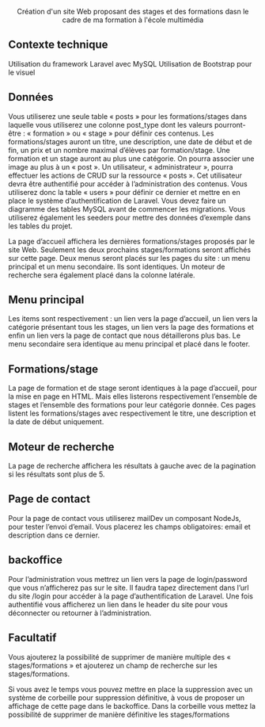 <p align="center">Création d'un site Web proposant des stages et des formations dasn le cadre de ma formation à l'école multimédia</p>



## Contexte technique

Utilisation du framework Laravel avec MySQL
Utilisation de Bootstrap pour le visuel

## Données

Vous utiliserez une seule table « posts » pour les formations/stages dans laquelle
vous utiliserez une colonne post_type dont les valeurs pourront-être :
« formation » ou « stage » pour définir ces contenus.
Les formations/stages auront un titre, une description, une date de début et de
fin, un prix et un nombre maximal d’élèves par formation/stage.
Une formation et un stage auront au plus une catégorie.
On pourra associer une image au plus à un « post ».
Un utilisateur, « administrateur », pourra effectuer les actions de CRUD sur la
ressource « posts ». Cet utilisateur devra être authentifié pour accéder à
l’administration des contenus. Vous utiliserez donc la table « users » pour définir
ce dernier et mettre en en place le système d’authentification de Laravel.
Vous devez faire un diagramme des tables MySQL avant de commencer les
migrations.
Vous utiliserez également les seeders pour mettre des données d’exemple dans
les tables du projet.

La page d’accueil affichera les dernières formations/stages proposés par le site
Web. Seulement les deux prochains stages/formations seront affichés sur cette
page.
Deux menus seront placés sur les pages du site : un menu principal et un menu
secondaire. Ils sont identiques.
Un moteur de recherche sera également placé dans la colonne latérale.

## Menu principal

Les items sont respectivement : un lien vers la page d’accueil, un lien vers la
catégorie présentant tous les stages, un lien vers la page des formations et enfin
un lien vers la page de contact que nous détaillerons plus bas.
Le menu secondaire sera identique au menu principal et placé dans le footer.

## Formations/stage

La page de formation et de stage seront identiques à la page d’accueil, pour la
mise en page en HTML. Mais elles listerons respectivement l’ensemble de stages
et l’ensemble des formations pour leur catégorie donnée. Ces pages listent les
formations/stages avec respectivement le titre, une description et la date de
début uniquement.

## Moteur de recherche

La page de recherche affichera les résultats à gauche avec de la pagination si les
résultats sont plus de 5.

## Page de contact

Pour la page de contact vous utiliserez mailDev un composant NodeJs, pour
tester l’envoi d’email. Vous placerez les champs obligatoires: email et description
dans ce dernier.

## backoffice

Pour l’administration vous mettrez un lien vers la page de login/password que
vous n’afficherez pas sur le site. Il faudra tapez directement dans l’url du site
/login pour accéder à la page d’authentification de Laravel.
Une fois authentifié vous afficherez un lien dans le header du site pour vous
déconnecter ou retourner à l’administration.

## Facultatif

Vous ajouterez la possibilité de supprimer de manière multiple des
« stages/formations » et ajouterez un champ de recherche sur les
stages/formations.

Si vous avez le temps vous pouvez mettre en place la suppression avec un
système de corbeille pour suppression définitive, à vous de proposer un affichage
de cette page dans le backoffice.
Dans la corbeille vous mettez la possibilité de supprimer de manière définitive les
stages/formations
